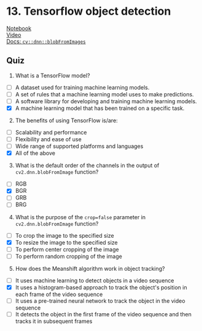 # 13. Tensorflow object detection
[Notebook](https://colab.research.google.com/drive/1OiyJNXnIow-tXfj_ZhnjMNOFC96d8iEe)<br>
[Video](https://www.youtube.com/watch?v=9V2qPmWTfaY)<br>
[Docs: `cv::dnn::blobFromImages`](https://docs.opencv.org/3.4/d6/d0f/group__dnn.html#ga2b89ed84432e4395f5a1412c2926293c)<br>
## Quiz
1. What is a TensorFlow model?
- [ ] A dataset used for training machine learning models.
- [ ] A set of rules that a machine learning model uses to make predictions.
- [ ] A software library for developing and training machine learning models.
- [x] A machine learning model that has been trained on a specific task. 

2. The benefits of using TensorFlow is/are:
- [ ] Scalability and performance
- [ ] Flexibility and ease of use
- [ ] Wide range of supported platforms and languages
- [x] All of the above

3. What is the default order of the channels in the output of `cv2.dnn.blobFromImage` function?
- [ ] RGB
- [x] BGR
- [ ] GRB
- [ ] BRG 

4. What is the purpose of the `crop=false` parameter in `cv2.dnn.blobFromImage` function?
- [ ] To crop the image to the specified size
- [x] To resize the image to the specified size
- [ ] To perform center cropping of the image
- [ ] To perform random cropping of the image

5. How does the Meanshift algorithm work in object tracking?
- [ ] It uses machine learning to detect objects in a video sequence
- [x] It uses a histogram-based approach to track the object's position in each frame of the video sequence
- [ ] It uses a pre-trained neural network to track the object in the video sequence
- [ ] It detects the object in the first frame of the video sequence and then tracks it in subsequent frames 
